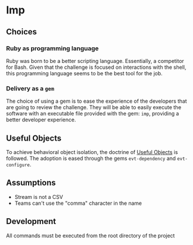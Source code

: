 # Imp

## Choices

### Ruby as programming language

Ruby was born to be a better scripting language. Essentially, a competitor for
Bash. Given that the challenge is focused on interactions with the shell, this
programming language seems to be the best tool for the job.

### Delivery as a `gem`

The choice of using a gem is to ease the experience of the developers that are
going to review the challenge. They will be able to easily execute the software
with an executable file provided with the gem: `imp`, providing a better
developer experience.

## Useful Objects

To achieve behavioral object isolation, the doctrine of
[Useful Objects](http://docs.eventide-project.org/user-guide/useful-objects.html) is followed. The adoption is eased through the gems `evt-dependency` and
`evt-configure`.

## Assumptions

- Stream is not a CSV
- Teams can't use the "comma" character in the name

## Development

All commands must be executed from the root directory of the project

